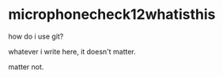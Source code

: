 # microphonecheck12whatisthis
how do i use git?

whatever i write here, it doesn't matter.

matter not.
